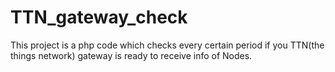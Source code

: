 # TTN_gateway_check
This project is a php code which checks every certain period if you TTN(the things network) gateway is ready to receive info of Nodes.
